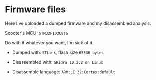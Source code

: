 # Firmware files

Here I've uploaded a dumped firmware and my disassembled analysis.

Scooter's MCU: `STM32F103C8T6`

Do with it whatever you want, I'm sick of it.

- Dumped with: `STLink`, flash size `65536 bytes`

- Disassembled with: `GHidra 10.2.2 on Linux`

- Disassemble language: `ARM:LE:32:Cortex:default`
